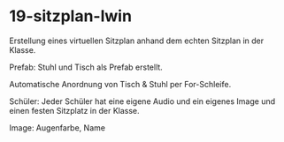# 19-sitzplan-lwin
Erstellung eines virtuellen Sitzplan anhand dem echten Sitzplan in der Klasse.

Prefab: Stuhl und Tisch als Prefab erstellt.

Automatische Anordnung von Tisch & Stuhl per For-Schleife.

Schüler: Jeder Schüler hat eine eigene Audio und ein eigenes Image und einen festen Sitzplatz in der Klasse.

Image: Augenfarbe, Name

